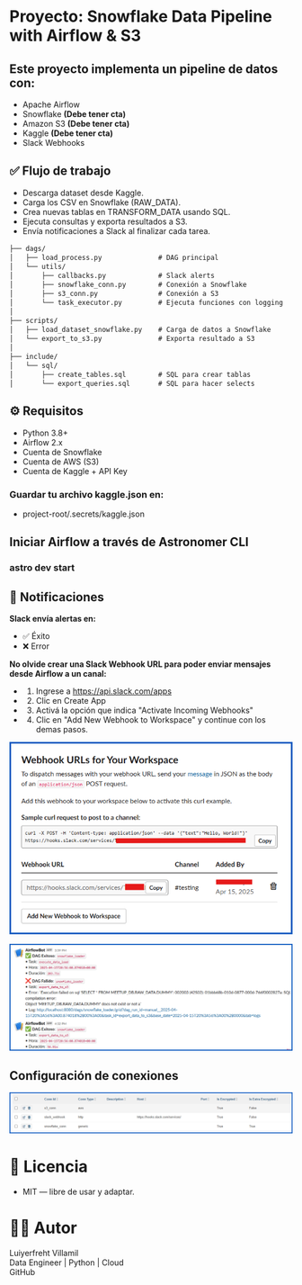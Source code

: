 # Proyecto: Snowflake Data Pipeline with Airflow & S3

## Este proyecto implementa un pipeline de datos con:

- Apache Airflow
- Snowflake **(Debe tener cta)**
- Amazon S3 **(Debe tener cta)**
- Kaggle **(Debe tener cta)**
- Slack Webhooks


## ✅ Flujo de trabajo
- Descarga dataset desde Kaggle.
- Carga los CSV en Snowflake (RAW_DATA).
- Crea nuevas tablas en TRANSFORM_DATA usando SQL.
- Ejecuta consultas y exporta resultados a S3.
- Envía notificaciones a Slack al finalizar cada tarea.


```
├── dags/
│   ├── load_process.py              # DAG principal
│   └── utils/
│       ├── callbacks.py             # Slack alerts
│       ├── snowflake_conn.py        # Conexión a Snowflake
│       ├── s3_conn.py               # Conexión a S3
│       └── task_executor.py         # Ejecuta funciones con logging
│
├── scripts/
│   ├── load_dataset_snowflake.py    # Carga de datos a Snowflake
│   └── export_to_s3.py              # Exporta resultado a S3
│
├── include/
│   └── sql/
│       ├── create_tables.sql        # SQL para crear tablas
│       └── export_queries.sql       # SQL para hacer selects
```


## ⚙️ Requisitos
- Python 3.8+
- Airflow 2.x
- Cuenta de Snowflake
- Cuenta de AWS (S3)
- Cuenta de Kaggle + API Key

### Guardar tu archivo kaggle.json en:
- project-root/.secrets/kaggle.json


## Iniciar Airflow a través de Astronomer CLI
### astro dev start


## 🔔 Notificaciones
**Slack envía alertas en:**

- ✅ Éxito
- ❌ Error

**No olvide crear una Slack Webhook URL para poder enviar mensajes desde Airflow a un canal:**

- 1. Ingrese a https://api.slack.com/apps
- 2. Clic en Create App
- 3. Activá la opción que indica "Activate Incoming Webhooks"
- 4. Clic en "Add New Webhook to Workspace" y continue con los demas pasos.

![alt text](slack_config.png)

![alt text](msn_slack.png)


## Configuración de conexiones

![alt text](connectios_config.png)


# 📄 Licencia
- MIT — libre de usar y adaptar.


# 👨‍💻 Autor
Luiyerfreht Villamil\
Data Engineer | Python | Cloud\
GitHub